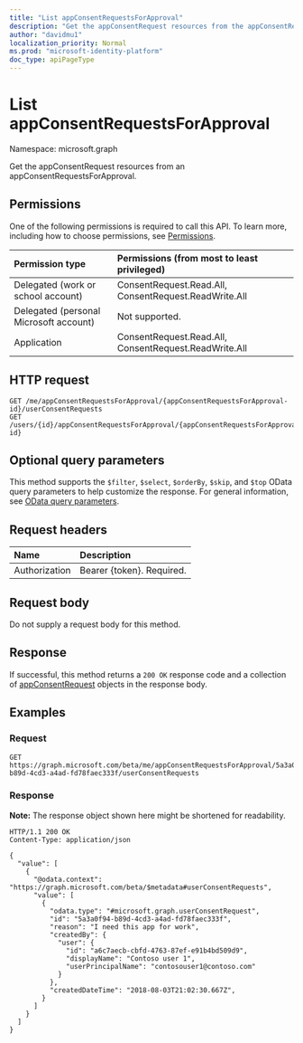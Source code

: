 ```yaml
---
title: "List appConsentRequestsForApproval"
description: "Get the appConsentRequest resources from the appConsentRequestsForApproval navigation property."
author: "davidmu1"
localization_priority: Normal
ms.prod: "microsoft-identity-platform"
doc_type: apiPageType
---
```


# List appConsentRequestsForApproval

Namespace: microsoft.graph

Get the appConsentRequest resources from an appConsentRequestsForApproval.

## Permissions

One of the following permissions is required to call this API. To learn more, including how to choose permissions, see [Permissions](/graph/permissions-reference).

| Permission type | Permissions (from most to least privileged) |
|:---|:---|
| Delegated (work or school account) | ConsentRequest.Read.All, ConsentRequest.ReadWrite.All |
| Delegated (personal Microsoft account)| Not supported. |
| Application | ConsentRequest.Read.All, ConsentRequest.ReadWrite.All |

## HTTP request

<!-- {
  "blockType": "ignored"
}
-->
``` http
GET /me/appConsentRequestsForApproval/{appConsentRequestsForApproval-id}/userConsentRequests
GET /users/{id}/appConsentRequestsForApproval/{appConsentRequestsForApproval-id}
```

## Optional query parameters

This method supports the `$filter`, `$select`, `$orderBy`, `$skip`, and `$top` OData query parameters to help customize the response. For general information, see [OData query parameters](/graph/query-parameters).

## Request headers

| Name | Description |
|:---|:---|
| Authorization | Bearer {token}. Required. |

## Request body

Do not supply a request body for this method.

## Response

If successful, this method returns a `200 OK` response code and a collection of [appConsentRequest](../resources/appconsentrequest.md) objects in the response body.

## Examples

### Request
<!-- {
  "blockType": "request",
  "name": "get_appconsentrequest"
}
-->
``` http
GET https://graph.microsoft.com/beta/me/appConsentRequestsForApproval/5a3a0f94-b89d-4cd3-a4ad-fd78faec333f/userConsentRequests
```


### Response
**Note:** The response object shown here might be shortened for readability.
<!-- {
  "blockType": "response",
  "truncated": true,
  "@odata.type": "Collection(microsoft.graph.appConsentRequest)"
}
-->
``` http
HTTP/1.1 200 OK
Content-Type: application/json

{
  "value": [
    {
      "@odata.context": "https://graph.microsoft.com/beta/$metadata#userConsentRequests",
      "value": [
        {
          "odata.type": "#microsoft.graph.userConsentRequest",
          "id": "5a3a0f94-b89d-4cd3-a4ad-fd78faec333f",
          "reason": "I need this app for work",
          "createdBy": {
            "user": {
              "id": "a6c7aecb-cbfd-4763-87ef-e91b4bd509d9",
              "displayName": "Contoso user 1",
              "userPrincipalName": "contosouser1@contoso.com"
            }
          },
          "createdDateTime": "2018-08-03T21:02:30.667Z",
        }
      ]
    }
  ]
}
```
